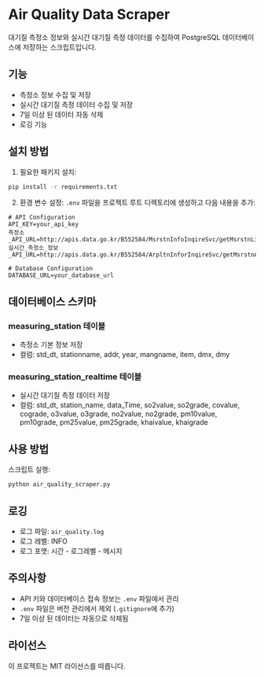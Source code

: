 # Air Quality Data Scraper

대기질 측정소 정보와 실시간 대기질 측정 데이터를 수집하여 PostgreSQL 데이터베이스에 저장하는 스크립트입니다.

## 기능

- 측정소 정보 수집 및 저장
- 실시간 대기질 측정 데이터 수집 및 저장
- 7일 이상 된 데이터 자동 삭제
- 로깅 기능

## 설치 방법

1. 필요한 패키지 설치:
```bash
pip install -r requirements.txt
```

2. 환경 변수 설정:
`.env` 파일을 프로젝트 루트 디렉토리에 생성하고 다음 내용을 추가:
```env
# API Configuration
API_KEY=your_api_key
측정소_API_URL=http://apis.data.go.kr/B552584/MsrstnInfoInqireSvc/getMsrstnList
실시간_측정소_정보_API_URL=http://apis.data.go.kr/B552584/ArpltnInforInqireSvc/getMsrstnAcctoRltmMesureDnsty

# Database Configuration
DATABASE_URL=your_database_url
```

## 데이터베이스 스키마

### measuring_station 테이블
- 측정소 기본 정보 저장
- 컬럼: std_dt, stationname, addr, year, mangname, item, dmx, dmy

### measuring_station_realtime 테이블
- 실시간 대기질 측정 데이터 저장
- 컬럼: std_dt, station_name, data_Time, so2value, so2grade, covalue, cograde, o3value, o3grade, no2value, no2grade, pm10value, pm10grade, pm25value, pm25grade, khaivalue, khaigrade

## 사용 방법

스크립트 실행:
```bash
python air_quality_scraper.py
```

## 로깅

- 로그 파일: `air_quality.log`
- 로그 레벨: INFO
- 로그 포맷: 시간 - 로그레벨 - 메시지

## 주의사항

- API 키와 데이터베이스 접속 정보는 `.env` 파일에서 관리
- `.env` 파일은 버전 관리에서 제외 (`.gitignore`에 추가)
- 7일 이상 된 데이터는 자동으로 삭제됨

## 라이선스

이 프로젝트는 MIT 라이선스를 따릅니다. 